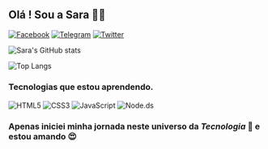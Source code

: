 ## Olá ! Sou a Sara 👋🏾


[![Facebook](https://img.shields.io/badge/Facebook-1877F2?style=for-the-badge&logo=facebook&logoColor=white)](https://www.facebook.com)
[![Telegram](https://img.shields.io/badge/Telegram-2CA5E0?style=for-the-badge&logo=telegram&logoColor=white)](https://t.me/Sara_A_Lima)
[![Twitter](https://img.shields.io/badge/Twitter-1DA1F2?style=for-the-badge&logo=twitter&logoColor=white)](https://www.twitter.com)

![Sara's GitHub stats](https://github-readme-stats.vercel.app/api?username=SaraAguiarLima&show_icons=true&theme=radical)

![Top Langs](https://github-readme-stats.vercel.app/api/top-langs/?username=SaraAguiarLima&layout=compact)

### Tecnologias que estou aprendendo.

<div style="display;inline_block">
  <img  align="center"alt="HTML5" src="https://img.shields.io/badge/HTML5-E34F26?style=for-the-badge&logo=html5&logoColor=white"/>
  <img  align="center" alt="CSS3" src="https://img.shields.io/badge/CSS3-1572B6?style=for-the-badge&logo=css3&logoColor=white"/>
  <img  align="center" alt="JavaScript" src="https://img.shields.io/badge/JavaScript-F7DF1E?style=for-the-badge&logo=javascript&logoColor=black"/>
  <img  align="center" alt="Node.ds" src="https://img.shields.io/badge/Node.js-43853D?style=for-the-badge&logo=node.js&logoColor=white"
</div><br>

### Apenas iniciei minha jornada neste universo da *Tecnologia* 🤖 e estou amando 😍





